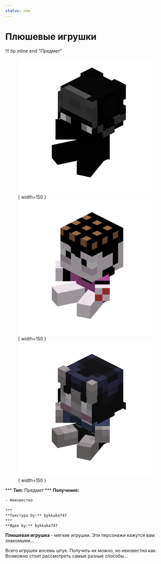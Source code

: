 ```yaml
---
status: new
---
```


# Плюшевые игрушки

!!! tip inline end "Предмет"
    <figure markdown="span">
        ![sz](../../assets/items/items/plushie/sz.png){ width=150 }
        ![bkke](../../assets/items/items/plushie/bkke.png){ width=150 }
        ![sk](../../assets/items/items/plushie/sk.png){ width=150 }
    </figure>
    ***
    **Тип:** Предмет
    ***
    **Получение:**
    
    - Неизвестно

    ***
    **Текстура by:** bykkake747
    ***
    **Идея by:** bykkake747

**Плюшевая игрушка** - мягкие игрушки. Эти персонажи кажутся вам знакомыми...

Всего игрушек восемь штук. Получить их можно, но неизвестно как. Возможно стоит рассмотреть самые разные способы...


